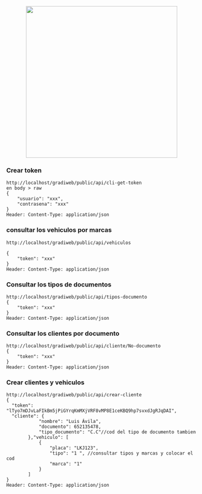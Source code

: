 <p align="center">
<img src="https://res.cloudinary.com/dtfbvvkyp/image/upload/v1566331377/laravel-logolockup-cmyk-red.svg" width="400">
</p>

### Crear token
```
http://localhost/gradiweb/public/api/cli-get-token
en body > raw 
{
    "usuario": "xxx",
    "contrasena": "xxx"
}
Header: Content-Type: application/json
```

### consultar los vehiculos por marcas
```
http://localhost/gradiweb/public/api/vehiculos

{
    "token": "xxx"
}
Header: Content-Type: application/json
```

### Consultar los tipos de documentos
```
http://localhost/gradiweb/public/api/tipos-documento
{
    "token": "xxx"
}
Header: Content-Type: application/json
```

### Consultar los clientes por documento
```
http://localhost/gradiweb/public/api/cliente/No-documento
{
    "token": "xxx"
}
Header: Content-Type: application/json
```

### Crear clientes y vehiculos
```
http://localhost/gradiweb/public/api/crear-cliente
{
  "token": "lTyo7mDJvLaFIkBm5jPiGYrqKmMXjVRF8vMP8E1ceKBQ9hp7svxdJgRJqDAI",
  "cliente": {
            "nombre": "Luis Ávila",
            "documento": 652135478,
            "tipo_documento": "C.C"//cod del tipo de documento tambien
        },"vehiculo": [
            {
                "placa": "LKJ123",
                "tipo": "1 ", //consultar tipos y marcas y colocar el cod
                "marca": "1"
            }
        ]
}
Header: Content-Type: application/json
```